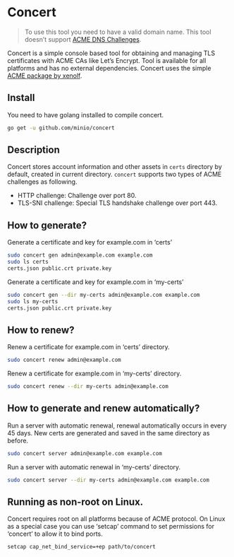# Concert

<blockquote>
To use this tool you need to have a valid domain name. This tool doesn’t support <a href="https://letsencrypt.github.io/acme-spec/#dns">ACME DNS Challenges</a>.
</blockquote>

Concert is a simple console based tool for obtaining and managing TLS certificates with ACME CAs like Let’s Encrypt. Tool is available for all platforms and has no external dependencies. Concert uses the simple [ACME package by xenolf](https://github.com/xenolf/lego).

## Install 
You need to have golang installed to compile concert.

```bash
go get -u github.com/minio/concert
```

## Description 
Concert stores account information and other assets in ``certs`` directory by default, created in current directory. ``concert`` supports two types of ACME challenges as following.

- HTTP challenge: Challenge over port 80.
- TLS-SNI challenge: Special TLS handshake challenge over port 443.

## How to generate? 
Generate a certificate and key for example.com in ‘certs’

```bash
sudo concert gen admin@example.com example.com
sudo ls certs
certs.json public.crt private.key
```

Generate a certificate and key for example.com in ‘my-certs’

```bash
sudo concert gen --dir my-certs admin@example.com example.com
sudo ls my-certs
certs.json public.crt private.key
```

## How to renew? 

Renew a certificate for example.com in ‘certs’ directory.
```bash
sudo concert renew admin@example.com
```

Renew a certificate for example.com in ‘my-certs’ directory.
```bash
sudo concert renew --dir my-certs admin@example.com
```

## How to generate and renew automatically? 
Run a server with automatic renewal, renewal automatically occurs in every 45 days. New certs are generated and saved in the same directory as before.

```bash
sudo concert server admin@example.com example.com
```
Run a server with automatic renewal in ‘my-certs’ directory.

```bash
sudo concert server --dir my-certs admin@example.com example.com
```

## Running as non-root on Linux.
Concert requires root on all platforms because of ACME protocol. On Linux as a special case you can use ‘setcap’ command to set permissions for ‘concert’ to allow it to bind ports.

```bash
setcap cap_net_bind_service=+ep path/to/concert
```
